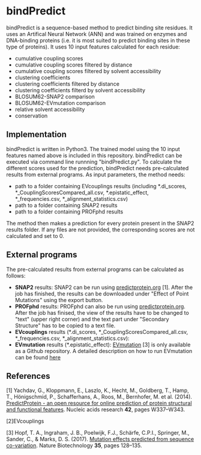 # bindPredict

bindPredict is a sequence-based method to predict binding site residues. 
It uses an Artifical Neural Network (ANN) and was trained on enzymes and DNA-binding proteins 
(i.e. it is most suited to predict binding sites in these type of proteins).
It uses 10 input features calculated for each residue:
- cumulative coupling scores
- cumulative coupling scores filtered by distance
- cumulative coupling scores filtered by solvent accessibility
- clustering coefficients
- clustering coefficients filtered by distance
- clustering coefficients filterd by solvent accessibility
- BLOSUM62-SNAP2 comparison
- BLOSUM62-EVmutation comparison
- relative solvent accessibility
- conservation


## Implementation
bindPredict is written in Python3. The trained model using the 10 input features named above is included in this repository.
bindPredict can be executed via command line runnning "bindPredict.py".
To calculate the different scores used for the prediction, bindPredict needs pre-calculated results from external programs.
As input parameters, the method needs:
- path to a folder containing EVcouplings results 
  (including *.di_scores, *_CouplingScoresCompared_all.csv, *.epistatic_effect, *_frequencies.csv, *_alignment_statistics.csv)
- path to a folder containing SNAP2 results
- path to a folder containing PROFphd results

The method then makes a prediction for every protein present in the SNAP2 results folder. 
If any files are not provided, the corresponding scores are not calculated and set to 0.

## External programs
The pre-calculated results from external programs can be calculated as follows:

- **SNAP2** results: SNAP2 can be run using [predictprotein.org](https://www.predictprotein.org/) [1]. After the job has finished, the results can be downloaded under "Effect of Point Mutations" using the export button.
- **PROFphd** results: PROFphd can also be run using [predictprotein.org](https://www.predictprotein.org/). After the job has finised, the view of the results have to be changed to "text" (upper right corner) and the text part under "Secondary Structure" has to be copied to a text file.
- **EVcouplings** results (\*.di_scores, \*_CouplingScoresCompared_all.csv, \*_frequencies.csv, \*_alignment_statistics.csv):
- **EVmutation** results (\*.epistatic_effect): 
[EVmutation](https://marks.hms.harvard.edu/evmutation/index.html) [3] is only available as a Github repository. A detailed description on how to run EVmutation can be found [here](https://htmlpreview.github.io/?https://github.com/debbiemarkslab/EVmutation/blob/master/EVmutation.html)

## References
[1] Yachdav, G., Kloppmann, E., Laszlo, K., Hecht, M., Goldberg, T., Hamp, T., Hönigschmid, P., Schafferhans, A., Roos, M., Bernhofer, M. et al. (2014). [PredictProtein - an open resource for online prediction of protein structural and functional features](https://academic.oup.com/nar/article/42/W1/W337/2435518). Nucleic acids research **42**, pages W337–W343.

[2]EVcouplings

[3] Hopf, T. A., Ingraham, J. B., Poelwijk, F.J., Schärfe, C.P.I., Springer, M., Sander, C., & Marks, D. S. (2017). 
[Mutation effects predicted from sequence co-variation](https://www.nature.com/articles/nbt.3769). Nature Biotechnology **35**, pages 128–135.

